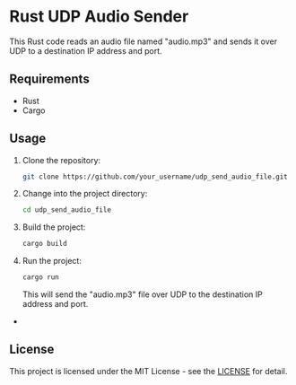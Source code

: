 
# Rust UDP Audio Sender

This Rust code reads an audio file named "audio.mp3" and sends it over UDP to a destination IP address and port.

## Requirements

- Rust
- Cargo

## Usage

1. Clone the repository:
   ```sh
   git clone https://github.com/your_username/udp_send_audio_file.git
   ```
2. Change into the project directory:
   ```sh
   cd udp_send_audio_file
   ```
3. Build the project:
   ```sh
   cargo build
   ```
4. Run the project:
   ```sh
   cargo run
   ```
   This will send the "audio.mp3" file over UDP to the destination IP address and port.


-
## License

This project is licensed under the MIT License - see the [LICENSE](https://www.mit.edu/~amini/LICENSE.md) for detail.
